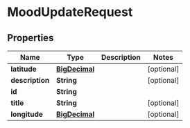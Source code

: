 
# MoodUpdateRequest

## Properties
Name | Type | Description | Notes
------------ | ------------- | ------------- | -------------
**latitude** | [**BigDecimal**](BigDecimal.md) |  |  [optional]
**description** | **String** |  |  [optional]
**id** | **String** |  | 
**title** | **String** |  |  [optional]
**longitude** | [**BigDecimal**](BigDecimal.md) |  |  [optional]



